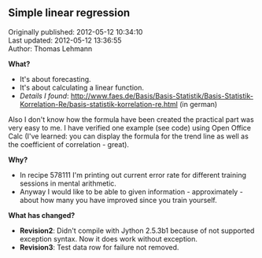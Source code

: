 ## Simple linear regression  
Originally published: 2012-05-12 10:34:10  
Last updated: 2012-05-12 13:36:55  
Author: Thomas Lehmann  
  
**What?**

 * It's about forecasting.
 * It's about calculating a linear function.
 * *Details I found*: http://www.faes.de/Basis/Basis-Statistik/Basis-Statistik-Korrelation-Re/basis-statistik-korrelation-re.html (in german)

Also I don't know how the formula have been created the practical part was very easy to me. I have verified one example (see code) using Open Office Calc (I've learned: you can display the formula for the trend line as well as the coefficient of correlation - great).

**Why?**

 * In recipe 578111 I'm printing out current error rate for different training sessions in mental arithmetic.
 * Anyway I would like to be able to given information - approximately - about how many you have improved since you train yourself.

**What has changed?**

 * **Revision2**: Didn't compile with Jython 2.5.3b1 because of not supported exception syntax. Now it does work without exception.
 * **Revision3**: Test data row for failure not removed.